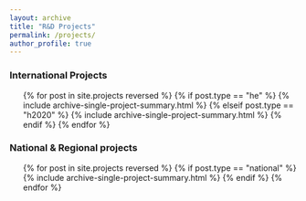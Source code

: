 ```yaml
---
layout: archive
title: "R&D Projects"
permalink: /projects/
author_profile: true
---
```


### International Projects

<ul>{% for post in site.projects reversed %}
  {% if post.type == "he" %}
    {% include archive-single-project-summary.html %}
  {% elseif post.type == "h2020" %}
    {% include archive-single-project-summary.html %}
  {% endif %}
{% endfor %}</ul>

### National & Regional projects

<ul>{% for post in site.projects reversed %}
  {% if post.type == "national" %}
    {% include archive-single-project-summary.html %}
  {% endif %}
{% endfor %}</ul>
